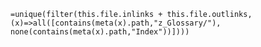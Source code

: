 `=unique(filter(this.file.inlinks + this.file.outlinks, (x)=>all([contains(meta(x).path,"z_Glossary/"), none(contains(meta(x).path,"Index"))])))`